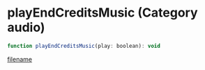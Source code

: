 # playEndCreditsMusic (Category audio)

```js
function playEndCreditsMusic(play: boolean): void
```

[filename](playEndCreditsMusic_m.md ':include')